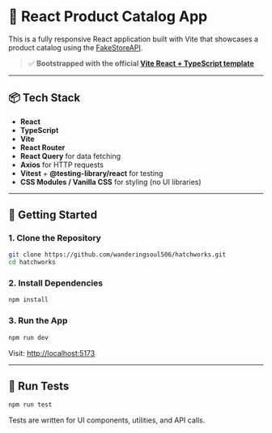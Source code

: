 # 🛒 React Product Catalog App

This is a fully responsive React application built with Vite that showcases a product catalog using the [FakeStoreAPI](https://fakestoreapi.com).

> ✅ **Bootstrapped with the official [Vite React + TypeScript template](https://github.com/vitejs/vite/tree/main/packages/create-vite/template-react-ts)**

---

## 📦 Tech Stack

- **React**
- **TypeScript**
- **Vite**
- **React Router**
- **React Query** for data fetching
- **Axios** for HTTP requests
- **Vitest** + **@testing-library/react** for testing
- **CSS Modules / Vanilla CSS** for styling (no UI libraries)

---

## 🚀 Getting Started

### 1. Clone the Repository

```bash
git clone https://github.com/wanderingsoul506/hatchworks.git
cd hatchworks
```

### 2. Install Dependencies

```bash
npm install
```

### 3. Run the App

```bash
npm run dev
```

Visit: [http://localhost:5173](http://localhost:5173)

---

## 🧪 Run Tests

```bash
npm run test
```

Tests are written for UI components, utilities, and API calls.

